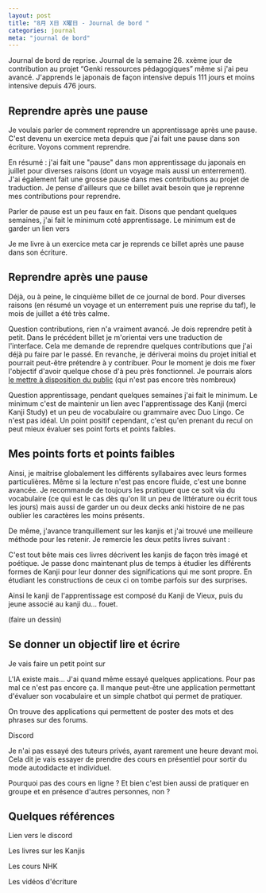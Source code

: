 ```yaml
---
layout: post
title: "8月 X日 X曜日 - Journal de bord "
categories: journal
meta: "journal de bord"
---
```



Journal de bord de reprise. Journal de la semaine 26. xxème jour de contribution au projet “Genki ressources pédagogiques” même si j'ai peu avancé. J'apprends le japonais de façon intensive depuis 111 jours et moins intensive depuis 476 jours.

## Reprendre après une pause

Je voulais parler de comment reprendre un apprentissage après une pause. C'est devenu un exercice meta depuis que j'ai fait une pause dans son écriture. Voyons comment reprendre. 

En résumé : j'ai fait une "pause" dans mon apprentissage du japonais en juillet pour diverses raisons (dont un voyage mais aussi un enterrement). J'ai également fait une grosse pause dans mes contributions au projet de traduction. Je pense d'ailleurs que ce billet avait besoin que je reprenne mes contributions pour reprendre. 

Parler de pause est un peu faux en fait. Disons que pendant quelques semaines, j'ai fait le minimum coté apprentissage. Le minimum est de garder un lien vers 



Je me livre à un exercice meta car je reprends ce billet après une pause dans son écriture. 


## Reprendre après une pause 

Déjà, ou à peine, le cinquième billet de ce journal de bord. Pour diverses raisons (en résumé un voyage et un enterrement puis une reprise du taf), le mois de juillet a été très calme.

Question contributions, rien n'a vraiment avancé. Je dois reprendre petit à petit. Dans le précédent billet je m'orientai vers une traduction de l'interface. Cela me demande de reprendre quelques contributions que j'ai déjà pu faire par le passé. En revanche, je dériverai moins du projet initial et pourrait peut-être prétendre à y contribuer. Pour le moment je dois me fixer l'objectif d'avoir quelque chose d'à peu près fonctionnel. Je pourrais alors [le mettre à disposition du public](https://brice.github.io/genki-study-resources-fr/) (qui n'est pas encore très nombreux)

Question apprentissage, pendant quelques semaines j'ai fait le minimum. Le minimum c'est de maintenir un lien avec l'apprentissage des Kanji (merci Kanji Study) et un peu de vocabulaire ou grammaire avec Duo Lingo. Ce n'est pas idéal. Un point positif cependant, c'est qu'en prenant du recul on peut mieux évaluer ses point forts et points faibles. 

## Mes points forts et points faibles 

Ainsi, je maitrise globalement les différents syllabaires avec leurs formes particulières. Même si la lecture n'est pas encore fluide, c'est une bonne avancée. Je recommande de toujours les pratiquer que ce soit via du vocabulaire (ce qui est le cas dès qu'on lit un peu de littérature ou écrit tous les jours) mais aussi de garder un ou deux decks anki histoire de ne pas oublier les caractères les moins présents. 

De même, j'avance tranquillement sur les kanjis et j'ai trouvé une meilleure méthode pour les retenir. Je remercie les deux petits livres suivant : 

C'est tout bête mais ces livres décrivent les kanjis de façon très imagé et poétique. Je passe donc maintenant plus de temps à étudier les différents formes de Kanji pour leur donner des significations qui me sont propre. En étudiant les constructions de ceux ci on tombe parfois sur des surprises.

Ainsi le kanji de l'apprentissage est composé du Kanji de Vieux, puis du jeune associé au kanji du... fouet.

(faire un dessin)


## Se donner un objectif lire et écrire



Je vais faire un petit point sur 

L'IA existe mais... J'ai quand même essayé quelques applications. Pour pas mal ce n'est pas encore ça. Il manque peut-être une application permettant d'évaluer son vocabulaire et un simple chatbot qui permet de pratiquer.
 
On trouve des applications qui permettent de poster des mots et des phrases sur des forums.

Discord

Je n'ai pas essayé des tuteurs privés, ayant rarement une heure devant moi. Cela dit je vais essayer de prendre des cours en présentiel pour sortir du mode autodidacte et individuel.

Pourquoi pas des cours en ligne ? Et bien c'est bien aussi de pratiquer en groupe et en présence d'autres personnes, non ?


## Quelques références 

Lien vers le discord 

Les livres sur les Kanjis

Les cours NHK

Les vidéos d'écriture 